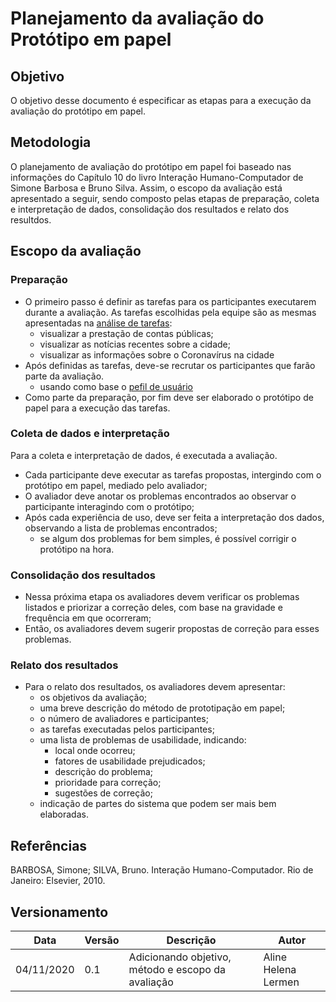 # Planejamento da avaliação do Protótipo em papel

## Objetivo
O objetivo desse documento é especificar as etapas para a execução da avaliação do protótipo em papel.

## Metodologia
O planejamento de avaliação do protótipo em papel foi baseado nas informações do Capítulo 10 do livro Interação Humano-Computador de Simone Barbosa e Bruno Silva. Assim, o escopo da avaliação está apresentado a seguir, sendo composto pelas etapas de preparação, coleta e interpretação de dados, consolidação dos resultados e relato dos resultdos.

## Escopo da avaliação


### Preparação
* O primeiro passo é definir as tarefas para os participantes executarem durante a avaliação. As tarefas escolhidas pela equipe são as mesmas apresentadas na [análise de tarefas](../../analise_de_requisitos/analise_de_tarefas.md):
    * visualizar a prestação de contas públicas;
    * visualizar as notícias recentes sobre a cidade;
    * visualizar as informações sobre o Coronavírus na cidade
* Após definidas as tarefas, deve-se recrutar os participantes que farão parte da avaliação.
    * usando como base o [pefil de usuário](../../analise_de_requisitos/perfil_de_usuario.md)
* Como parte da preparação, por fim deve ser elaborado o protótipo de papel para a execução das tarefas.


### Coleta de dados e interpretação
Para a coleta e interpretação de dados, é executada a avaliação.
* Cada participante deve executar as tarefas propostas, intergindo com o protótipo em papel, mediado pelo avaliador;
* O avaliador deve anotar os problemas encontrados ao observar o participante interagindo com o protótipo;
* Após cada experiência de uso, deve ser feita a interpretação dos dados, observando a lista de problemas encontrados;
    * se algum dos problemas for bem simples, é possível corrigir o protótipo na hora.


### Consolidação dos resultados
* Nessa próxima etapa os avaliadores devem verificar os problemas listados e priorizar a correção deles, com base na gravidade e frequência em que ocorreram;
* Então, os avaliadores devem sugerir propostas de correção para esses problemas.


### Relato dos resultados
* Para o relato dos resultados, os avaliadores devem apresentar:
    * os objetivos da avaliação;
    * uma breve descrição do método de prototipação em papel;
    * o número de avaliadores e participantes;
    * as tarefas executadas pelos participantes;
    * uma lista de problemas de usabilidade, indicando:
        * local onde ocorreu;
        * fatores de usabilidade prejudicados;
        * descrição do problema;
        * prioridade para correção;
        * sugestões de correção;
    * indicação de partes do sistema que podem ser mais bem elaboradas.


## Referências 
BARBOSA, Simone; SILVA, Bruno. Interação Humano-Computador. Rio de Janeiro: Elsevier, 2010.


## Versionamento
| Data | Versão | Descrição | Autor |
|------|------|------|------|
|04/11/2020|0.1|Adicionando objetivo, método e escopo da avaliação|Aline Helena Lermen|